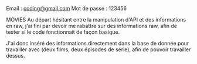 Email : coding@gmail.com
Mot de passe : 123456

MOVIES
Au départ hésitant entre la manipulation d'API et des informations en raw, j'ai fini par devoir me rabattre
sur des informations raw, afin de tester si le code fonctionnait de façon basique. 

J'ai donc inséré des informations directement dans la base de donnée pour travailler avec (deux films, deux
épisodes de série), afin de pouvoir travailler dessus.

